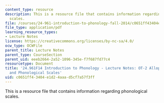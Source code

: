 ```yaml
---
content_type: resource
description: This is a resource file that contains information regarding phonological
  scales.
file: /courses/24-961-introduction-to-phonology-fall-2014/c0651ff43404e1d24aaad5cf7a57f3ff_MIT24_961F14_Lecture7.pdf
file_type: application/pdf
learning_resource_types:
- Lecture Notes
license: https://creativecommons.org/licenses/by-nc-sa/4.0/
ocw_type: OCWFile
parent_title: Lecture Notes
parent_type: CourseSection
parent_uid: eeeb2664-2a52-1096-345e-f7f687fd77c4
resourcetype: Document
title: '24.961F14 Introduction to Phonology - Lecture Notes: OT-2 Allophonic Distribution
  and Phonological Scales'
uid: c0651ff4-3404-e1d2-4aaa-d5cf7a57f3ff
---
```

This is a resource file that contains information regarding phonological scales.